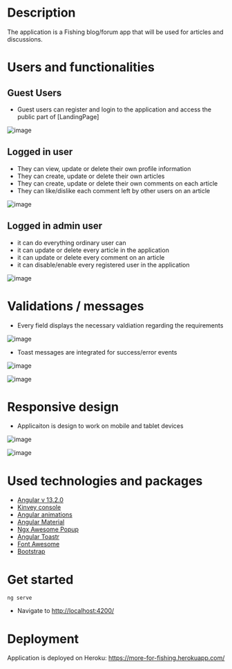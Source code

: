 # Description
 
The application is a Fishing blog/forum app that will be used for articles and discussions.

# Users and functionalities

## Guest Users 

* Guest users can register and login to the application and access the public part of [LandingPage]

![image](https://user-images.githubusercontent.com/25158666/163018781-4527c9a9-5e7f-41f1-bfb3-2ae784183f0e.png)

## Logged in user

* They can view, update or delete their own profile information
* They can create, update or delete their own articles
* They can create, update or delete their own comments on each article
* They can like/dislike each comment left by other users on an article

![image](https://user-images.githubusercontent.com/25158666/163018634-2788f620-bff1-4e6f-899c-5e976b3d7bb0.png)

## Logged in admin user

* it can do everything ordinary user can
* it can update or delete every article in the application
* it can update or delete every comment on an article
* it can disable/enable every registered user in the application

![image](https://user-images.githubusercontent.com/25158666/163019827-09d15738-a2d1-48b2-995c-bd2ef947adcf.png)

# Validations / messages

* Every field displays the necessary valdiation regarding the requirements

![image](https://user-images.githubusercontent.com/25158666/163020434-61f03e4c-fa73-471d-98a3-715d9971f644.png)

* Toast messages are integrated for success/error events

![image](https://user-images.githubusercontent.com/25158666/163020487-49d251fb-1731-40a7-9742-ca410420afe4.png)

![image](https://user-images.githubusercontent.com/25158666/163020709-056691db-433c-4a8a-9298-dc02a5bdd1a1.png)

# Responsive design

* Applicaiton is design to work on mobile and tablet devices 

![image](https://user-images.githubusercontent.com/25158666/163045603-63cde21e-c5a0-476c-865d-17fed4d92e2e.png)

![image](https://user-images.githubusercontent.com/25158666/163046013-2a1ad2c2-ac1a-4226-a5f0-8ea2663a31f1.png)

# Used technologies and packages

* [Angular v 13.2.0](https://angular.io/docs)
* [Kinvey console](https://console.kinvey.com/login)
* [Angular animations](https://angular.io/guide/animations)
* [Angular Material](https://material.angular.io/)
* [Ngx Awesome Popup](https://costlydeveloper.github.io/ngx-awesome-popup/#/)
* [Angular Toastr](https://ngx-toastr.vercel.app/)
* [Font Awesome](https://fontawesome.com/docs)
* [Bootstrap](https://getbootstrap.com/docs/5.1/getting-started/introduction/)

# Get started

```
ng serve
```
* Navigate to [http://localhost:4200/](http://localhost:4200/)

# Deployment

Application is deployed on Heroku: https://more-for-fishing.herokuapp.com/
